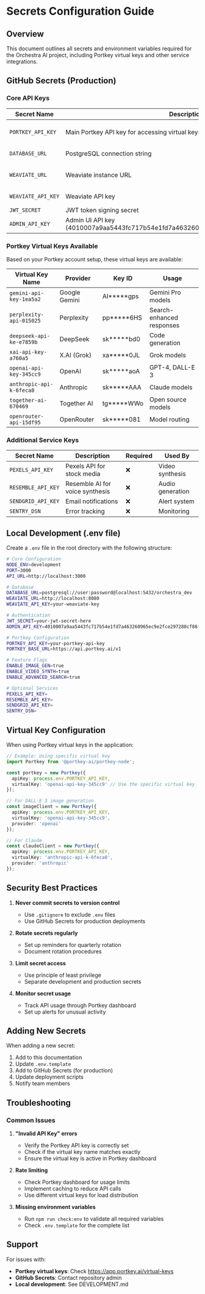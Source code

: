 # Secrets Configuration Guide

## Overview
This document outlines all secrets and environment variables required for the Orchestra AI project, including Portkey virtual keys and other service integrations.

## GitHub Secrets (Production)

### Core API Keys
| Secret Name | Description | Required | Used By |
|------------|-------------|----------|---------|
| `PORTKEY_API_KEY` | Main Portkey API key for accessing virtual keys | ✅ | Multimodal services, LLM routing |
| `DATABASE_URL` | PostgreSQL connection string | ✅ | All database operations |
| `WEAVIATE_URL` | Weaviate instance URL | ✅ | Vector search, memory storage |
| `WEAVIATE_API_KEY` | Weaviate API key | ✅ | Vector database auth |
| `JWT_SECRET` | JWT token signing secret | ✅ | Authentication |
| `ADMIN_API_KEY` | Admin UI API key (4010007a9aa5443fc717b54e1fd7a463260965ec9e2fce297280cf86f1b3a4bd) | ✅ | Admin authentication |

### Portkey Virtual Keys Available
Based on your Portkey account setup, these virtual keys are available:

| Virtual Key Name | Provider | Key ID | Usage |
|-----------------|----------|---------|--------|
| `gemini-api-key-1ea5a2` | Google Gemini | AI*****gps | Gemini Pro models |
| `perplexity-api-015025` | Perplexity | pp*****6HS | Search-enhanced responses |
| `deepseek-api-ke-e7859b` | DeepSeek | sk*****bd0 | Code generation |
| `xai-api-key-a760a5` | X.AI (Grok) | xa*****0JL | Grok models |
| `openai-api-key-345cc9` | OpenAI | sk*****aoA | GPT-4, DALL-E 3 |
| `anthropic-api-k-6feca8` | Anthropic | sk*****AAA | Claude models |
| `together-ai-670469` | Together AI | tg*****WWo | Open source models |
| `openrouter-api-15df95` | OpenRouter | sk*****081 | Model routing |

### Additional Service Keys
| Secret Name | Description | Required | Used By |
|------------|-------------|----------|---------|
| `PEXELS_API_KEY` | Pexels API for stock media | ❌ | Video synthesis |
| `RESEMBLE_API_KEY` | Resemble AI for voice synthesis | ❌ | Audio generation |
| `SENDGRID_API_KEY` | Email notifications | ❌ | Alert system |
| `SENTRY_DSN` | Error tracking | ❌ | Monitoring |

## Local Development (.env file)

Create a `.env` file in the root directory with the following structure:

```bash
# Core Configuration
NODE_ENV=development
PORT=3000
API_URL=http://localhost:3000

# Database
DATABASE_URL=postgresql://user:password@localhost:5432/orchestra_dev
WEAVIATE_URL=http://localhost:8080
WEAVIATE_API_KEY=your-weaviate-key

# Authentication
JWT_SECRET=your-jwt-secret-here
ADMIN_API_KEY=4010007a9aa5443fc717b54e1fd7a463260965ec9e2fce297280cf86f1b3a4bd

# Portkey Configuration
PORTKEY_API_KEY=your-portkey-api-key
PORTKEY_BASE_URL=https://api.portkey.ai/v1

# Feature Flags
ENABLE_IMAGE_GEN=true
ENABLE_VIDEO_SYNTH=true
ENABLE_ADVANCED_SEARCH=true

# Optional Services
PEXELS_API_KEY=
RESEMBLE_API_KEY=
SENDGRID_API_KEY=
SENTRY_DSN=
```

## Virtual Key Configuration

When using Portkey virtual keys in the application:

```typescript
// Example: Using specific virtual key
import Portkey from '@portkey-ai/portkey-node';

const portkey = new Portkey({
  apiKey: process.env.PORTKEY_API_KEY,
  virtualKey: 'openai-api-key-345cc9' // Use the specific virtual key
});

// For DALL-E 3 image generation
const imageClient = new Portkey({
  apiKey: process.env.PORTKEY_API_KEY,
  virtualKey: 'openai-api-key-345cc9',
  provider: 'openai'
});

// For Claude
const claudeClient = new Portkey({
  apiKey: process.env.PORTKEY_API_KEY,
  virtualKey: 'anthropic-api-k-6feca8',
  provider: 'anthropic'
});
```

## Security Best Practices

1. **Never commit secrets to version control**
   - Use `.gitignore` to exclude `.env` files
   - Use GitHub Secrets for production deployments

2. **Rotate secrets regularly**
   - Set up reminders for quarterly rotation
   - Document rotation procedures

3. **Limit secret access**
   - Use principle of least privilege
   - Separate development and production secrets

4. **Monitor secret usage**
   - Track API usage through Portkey dashboard
   - Set up alerts for unusual activity

## Adding New Secrets

When adding a new secret:

1. Add to this documentation
2. Update `.env.template`
3. Add to GitHub Secrets (for production)
4. Update deployment scripts
5. Notify team members

## Troubleshooting

### Common Issues

1. **"Invalid API Key" errors**
   - Verify the Portkey API key is correctly set
   - Check if the virtual key name matches exactly
   - Ensure the virtual key is active in Portkey dashboard

2. **Rate limiting**
   - Check Portkey dashboard for usage limits
   - Implement caching to reduce API calls
   - Use different virtual keys for load distribution

3. **Missing environment variables**
   - Run `npm run check:env` to validate all required variables
   - Check `.env.template` for the complete list

## Support

For issues with:
- **Portkey virtual keys**: Check https://app.portkey.ai/virtual-keys
- **GitHub Secrets**: Contact repository admin
- **Local development**: See DEVELOPMENT.md 